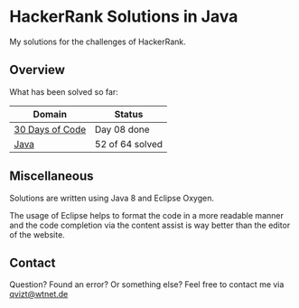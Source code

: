 # HackerRank Solutions in Java

My solutions for the challenges of HackerRank.

## Overview
What has been solved so far:

|Domain|Status|
|---|---|
|[30 Days of Code](30%20Days%20of%20Code)|Day 08 done|
|[Java](Java)|52 of 64 solved|

## Miscellaneous
Solutions are written using Java 8 and Eclipse Oxygen.

The usage of  Eclipse helps to format the code in a more
readable manner and the code completion via the content assist
is way better than the editor of the website.

## Contact
Question? Found an error? Or something else?
Feel free to contact me via qvizt@wtnet.de